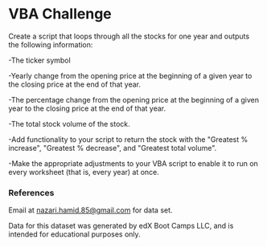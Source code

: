 # VBA Challenge

Create a script that loops through all the stocks for one year
   and outputs the following information:
   
   -The ticker symbol
   
   -Yearly change from the opening price at the beginning of a
    given year to the closing price at the end of that year.
    
   -The percentage change from the opening price at the beginning
    of a given year to the closing price at the end of that year.
    
   -The total stock volume of the stock.
   
   -Add functionality to your script to return the stock with the
    "Greatest % increase", "Greatest % decrease", and "Greatest total volume".
    
   -Make the appropriate adjustments to your VBA script to enable
    it to run on every worksheet (that is, every year) at once.

### References

Email at nazari.hamid.85@gmail.com for data set.

Data for this dataset was generated by edX Boot Camps LLC, and is intended for educational purposes only.
